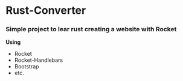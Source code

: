 # Rust-Converter

### Simple project to lear rust creating a website with Rocket

**Using**

- Rocket
- Rocket-Handlebars
- Bootstrap
- etc.